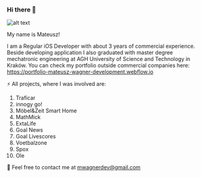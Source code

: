 ### Hi there 👋

![alt text](https://user-images.githubusercontent.com/37062928/182609624-252a52b8-9a98-4f01-ad5f-09acc1bb9383.png)

My name is Mateusz!

I am a Regular iOS Developer with about 3 years of commercial experience.
Beside developing application I also graduated with master degree mechatronic engineering at AGH University of Science and Technology in Kraków.
You can check my portfolio outside commercial companies here: https://portfolio-mateusz-wagner-development.webflow.io

⚡ All projects, where I was involved are:
1. Traficar
2. innogy go!
3. Möbel&Zeit Smart Home
4. MathMick
5. ExtaLife
6. Goal News
7. Goal Livescores
8. Voetbalzone
9. Spox
10. Ole

💬 Feel free to contact me at mwagnerdev@gmail.com
<!--
**MateuszW13/MateuszW13** is a ✨ _special_ ✨ repository because its `README.md` (this file) appears on your GitHub profile.
-->
